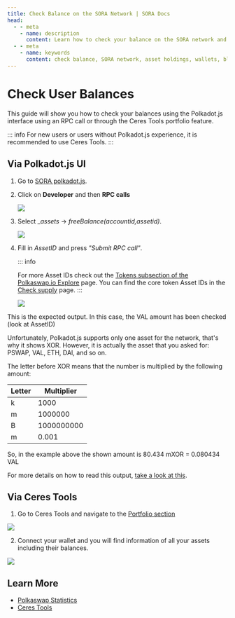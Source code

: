 ```yaml
---
title: Check Balance on the SORA Network | SORA Docs
head:
  - - meta
    - name: description
      content: Learn how to check your balance on the SORA network and view your asset holdings. Discover the different methods and tools available to check your balance, including wallets, block explorers, and other SORA network interfaces. Stay informed about your asset balances and track your holdings within the SORA ecosystem.
  - - meta
    - name: keywords
      content: check balance, SORA network, asset holdings, wallets, block explorers, SORA network interfaces, asset balances
---
```


# Check User Balances

This guide will show you how to check your balances using the
Polkadot.js interface using an RPC call or through the Ceres Tools
portfolio feature.

::: info
For new users or users without Polkadot.js experience, it is
recommended to use Ceres Tools.
:::

## Via Polkadot.js UI

1. Go to [SORA polkadot.js](https://polkadot.js.org/apps/?rpc=wss%3A%2F%2Fws.sora2.soramitsu.co.jp#/rpc).

2. Click on **Developer** and then **RPC calls**

   ![](.gitbook/assets/check-balance-rpc-calls.jpg)

3. Select \__assets_ → _freeBalance(accountid,assetid)_.

   ![](.gitbook/assets/check-balance-select.png)

4. Fill in _AssetID_ and press _"Submit RPC call"_.

   ::: info

   For more Asset IDs check out the [Tokens subsection of the Polkaswap.io Explore](https://polkaswap.io/#/explore/tokens) page. You can find the core token Asset IDs in the [Check supply](check-supply.md) page.
   :::

   ![](.gitbook/assets/check-balance-fill-in-asset-id.jpg)

This is the expected output. In this case, the VAL amount has been checked (look at AssetID)

Unfortunately, Polkadot.js supports only one asset for the network, that's why it shows XOR. However, it is actually the asset that you asked for: PSWAP, VAL, ETH, DAI, and so on.

The letter before XOR means that the number is multiplied by the following amount:

| Letter | Multiplier |
| ------ | ---------- |
| k      | 1000       |
| m      | 1000000    |
| B      | 1000000000 |
| m      | 0.001      |

So, in the example above the shown amount is 80.434 mXOR = 0.080434 VAL

For more details on how to read this output, [take a look at
this](check-supply.md#how-to-read-the-results).

## Via Ceres Tools

1. Go to Ceres Tools and navigate to the [Portfolio
   section](https://tools.cerestoken.io/portfolio)

![](/.gitbook/assets/tools-portfolio-connect-wallet.png)

2. Connect your wallet and you will find information of all your
   assets including their balances.

![](/.gitbook/assets/tools-portfolio.png)

## Learn More

- [Polkaswap Statistics](./statistics-polkaswap.md)
- [Ceres Tools](./ceres/tools.md)
